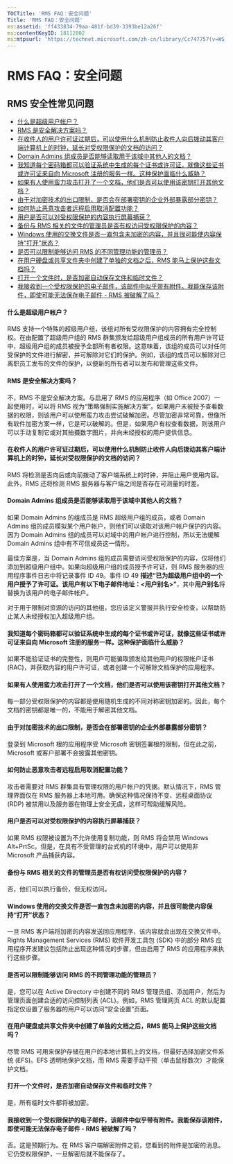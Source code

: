 ```yaml
---
TOCTitle: 'RMS FAQ：安全问题'
Title: 'RMS FAQ：安全问题'
ms:assetid: 'ff433834-79aa-481f-bd39-3393be12a26f'
ms:contentKeyID: 18112802
ms:mtpsurl: 'https://technet.microsoft.com/zh-cn/library/Cc747757(v=WS.10)'
---
```


RMS FAQ：安全问题
=================

RMS 安全性常见问题
------------------

-   [什么是超级用户帐户？](#bkmk_43)
-   [RMS 是安全解决方案吗？](#bkmk_44)
-   [在收件人的用户许可证过期后，可以使用什么机制防止收件人向后拨动其客户端计算机上的时钟，延长对受权限保护的文档的访问？](#bkmk_45)
-   [Domain Admins 组成员是否能够读取用于该域中其他人的文档？](#bkmk_46)
-   [我知道每个密码箱都可以验证系统中生成的每个证书或许可证，就像这些证书或许可证来自向 Microsoft 注册的服务一样。这种保护面临什么威胁？](#bkmk_47)
-   [如果有人使用蛮力攻击打开了一个文档，他们是否可以使用该密钥打开其他文档？](#bkmk_48)
-   [由于对加密技术的出口限制，是否会在部署密钥的企业外部暴露部分密钥？](#bkmk_49)
-   [如何防止恶意攻击者远程启用取消配置功能？](#bkmk_50)
-   [用户是否可以对受权限保护的内容执行屏幕捕获？](#bkmk_51)
-   [备份与 RMS 相关的文件的管理员是否有权访问受权限保护的内容？](#bkmk_52)
-   [Windows 使用的交换文件是否一直包含未加密的内容，并且很可能使内容保持“打开”状态？](#bkmk_53)
-   [是否可以限制能够访问 RMS 的不同管理功能的管理员？](#bkmk_54)
-   [在用户硬盘或共享文件夹中创建了单独的文档之后，RMS 能马上保护这些文档吗？](#bkmk_55)
-   [打开一个文件时，是否加密自动保存文件和临时文件？](#bkmk_56)
-   [我接收到一个受权限保护的电子邮件，该邮件中似乎带有附件。我能保存该附件，即使可能无法保存电子邮件 - RMS 被破解了吗？](#bkmk_562)

 
#### 什么是超级用户帐户？

RMS 支持一个特殊的超级用户组，该组对所有受权限保护的内容拥有完全控制权。在由配置了超级用户组的 RMS 群集颁发给超级用户组成员的所有用户许可证中，超级用户组的成员被授予全部所有者权限。这意味着，该组的成员可以对任何受保护的文件进行解密，并可解除对它们的保护。例如，该组的成员可以解除对已离职员工发布的文件的保护，以便新的所有者可以发布和管理这些文件。

 
#### RMS 是安全解决方案吗？

不，RMS 不是安全解决方案。与启用了 RMS 的应用程序（如 Office 2007）一起使用时，可以将 RMS 视为“策略强制实施解决方案”。如果用户未被授予查看数据的权限，则该用户可以使用蛮力攻击尝试破解加密。尽管加密非常可靠，但像所有软件加密方案一样，它是可以破解的。但是，如果用户有权查看数据，则该用户可以手动复制它或对其拍摄数字图片，并向未经授权的用户提供信息。

 
#### 在收件人的用户许可证过期后，可以使用什么机制防止收件人向后拨动其客户端计算机上的时钟，延长对受权限保护的文档的访问？

RMS 将检测是否向后或向前拨动了客户端系统上的时钟，并阻止用户使用内容。此外，RMS 还将检测 RMS 服务器与客户端之间是否存在可测量的时差。

 
#### Domain Admins 组成员是否能够读取用于该域中其他人的文档？

如果 Domain Admins 的组成员是 RMS 超级用户组的成员，或者 Domain Admins 组的成员模拟某个用户帐户，则他们可以读取对该用户帐户保护的内容。因为 Domain Admins 组的成员可以对域中的用户帐户进行控制，所以无法缓解 Domain Admins 组中有不可信成员这一情形。

最佳方案是，当 Domain Admins 组的成员需要访问受权限保护的内容，仅将他们添加到超级用户组中。如果向超级用户组的成员授予许可证，则 RMS 服务器的应用程序事件日志中将记录事件 ID 49。事件 ID 49 **描述“已为超级用户组中的一个用户授予了许可证。该用户有以下电子邮件地址：&lt;用户别名&gt;”**，其中**用户别名**将替换为该用户的电子邮件帐户。

对于用于限制对资源的访问的其他组，您应该定义警报并执行安全检查，以帮助防止某人未经授权加入超级用户组。

 
#### 我知道每个密码箱都可以验证系统中生成的每个证书或许可证，就像这些证书或许可证来自向 Microsoft 注册的服务一样。这种保护面临什么威胁？

如果不能验证证书的完整性，则用户可能骗取颁发给其他用户的权限帐户证书 (RAC)，并获取内容的用户许可证，或者创建一个可解除文档保护的应用程序。

 
#### 如果有人使用蛮力攻击打开了一个文档，他们是否可以使用该密钥打开其他文档？

每一部分受权限保护的内容都是使用随机生成的不同对称密钥加密的。因此，每个文档的密钥都是唯一的，不能用于解密其他文档。

 
#### 由于对加密技术的出口限制，是否会在部署密钥的企业外部暴露部分密钥？

登录到 Microsoft 根的应用程序受 Microsoft 密钥签署根的限制，但在此之前，Microsoft 或客户部署不会披露其他密钥。

 
#### 如何防止恶意攻击者远程启用取消配置功能？

攻击者需要对 RMS 群集具有管理权限的用户帐户的凭据。默认情况下，RMS 管理界面仅在 RMS 服务器上本地可用。确保这种情况保持不变、远程桌面协议 (RDP) 被禁用以及服务器在物理上安全无虞，这样可帮助缓解风险。

 
#### 用户是否可以对受权限保护的内容执行屏幕捕获？

如果 RMS 权限被设置为不允许使用复制功能，则 RMS 将会禁用 Windows Alt+PrtSc。但是，在具有不受管理的台式机的环境中，用户可以使用非 Microsoft 产品捕获内容。

 
#### 备份与 RMS 相关的文件的管理员是否有权访问受权限保护的内容？

否，他们可以执行备份，但无权访问。

 
#### Windows 使用的交换文件是否一直包含未加密的内容，并且很可能使内容保持“打开”状态？

一旦 RMS 客户端将加密的内容发送回应用程序，该内容就会出现在交换文件中。Rights Management Services (RMS) 软件开发工具包 (SDK) 中的部分 RMS 应用程序开发建议包括防止出现这种情况的步骤，但由启用了 RMS 的应用程序来执行这些步骤。

 
#### 是否可以限制能够访问 RMS 的不同管理功能的管理员？

是，您可以在 Active Directory 中创建不同的 RMS 管理员组、添加用户，然后为管理页面创建合适的访问控制列表 (ACL)。例如，RMS 管理网页 ACL 的默认配置指定仅设置了服务器的用户可以访问“安全设置”页面。

 
#### 在用户硬盘或共享文件夹中创建了单独的文档之后，RMS 能马上保护这些文档吗？

尽管 RMS 可用来保护存储在用户的本地计算机上的文档，但最好选择加密文件系统 (EFS)。EFS 透明地保护文档，而 RMS 需要手动干预（单击鼠标数次）才能保护文档。

 
#### 打开一个文件时，是否加密自动保存文件和临时文件？

是，所有临时文件都将被加密。

 
#### 我接收到一个受权限保护的电子邮件，该邮件中似乎带有附件。我能保存该附件，即使可能无法保存电子邮件 - RMS 被破解了吗？

否。这是预期行为。在 RMS 客户端解密附件之前，您看到的附件是加密的消息。它仍受权限保护，一旦解密后就不能保存了。
